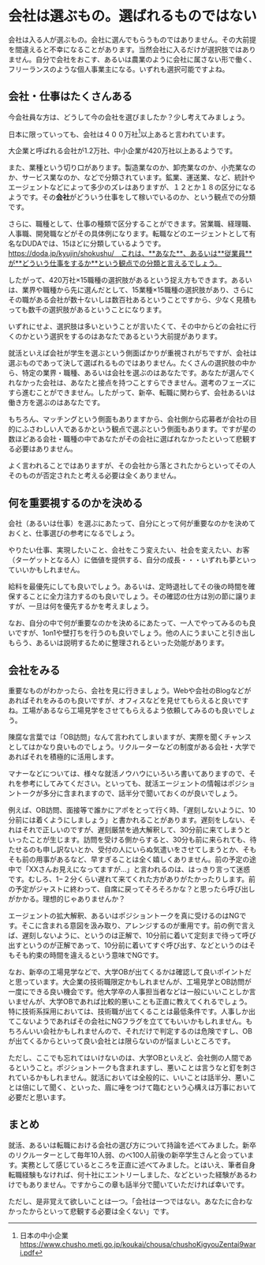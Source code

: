# 会社は選ぶもの。選ばれるものではない

会社は入る人が選ぶもの。会社に選んでもらうものではありません。その大前提を間違えると不幸になることがあります。当然会社に入るだけが選択肢ではありません。自分で会社をおこす、あるいは農業のように会社に属さない形で働く、フリーランスのような個人事業主になる。いずれも選択可能ですよね。

## 会社・仕事はたくさんある
今会社員な方は、どうして今の会社を選びましたか？少し考えてみましょう。

日本に限っていっても、会社は４００万社[^company]以上あると言われています。
[^company]: 日本の中小企業　https://www.chusho.meti.go.jp/koukai/chousa/chushoKigyouZentai9wari.pdf

大企業と呼ばれる会社が1.2万社、中小企業が420万社以上あるようです。

また、業種という切り口があります。製造業なのか、卸売業なのか、小売業なのか、サービス業なのか、などで分類されています。鉱業、運送業、など、統計やエージェントなどによって多少のズレはありますが、１２とか１８の区分になるようです。その**会社**がどういう仕事をして稼いでいるのか、という観点での分類です。

さらに、職種として、仕事の種類で区分することができます。営業職、経理職、人事職、開発職などがその具体例になります。転職などのエージェントとして有名なDUDAでは、15ほどに分類しているようです。https://doda.jp/kyujin/shokushu/　これは、**あなた**、あるいは**従業員**が**どういう仕事をするか**という観点での分類と言えるでしょう。

したがって、420万社×15職種の選択肢があるという捉え方もできます。あるいは、業界や職種から先に選んだとして、15業種×15職種の選択肢があり、さらにその職がある会社が数十ないしは数百社あるということですから、少なく見積もっても数千の選択肢があるということになります。

いずれにせよ、選択肢は多いということが言いたくて、その中からどの会社に行くのかという選択をするのはあなたであるという大前提があります。

就活といえば会社が学生を選ぶという側面ばかりが重視されがちですが、会社は選ぶものであって決して選ばれるものではありません。たくさんの選択肢の中から、特定の業界・職種、あるいは会社を選ぶのはあなたです。あなたが選んでくれなかった会社は、あなたと接点を持つことすらできません。選考のフェーズにすら進むことができません。したがって、新卒、転職に関わらず、会社あるいは働き方を選ぶのはあなたです。

もちろん、マッチングという側面もありますから、会社側から応募者が会社の目的にふさわしい人であるかという観点で選ぶという側面もあります。ですが星の数ほどある会社・職種の中であなたがその会社に選ばれなかったといって悲観する必要はありません。

よく言われることではありますが、その会社から落とされたからといってその人そのものが否定されたと考える必要は全くありません。

## 何を重要視するのかを決める
会社（あるいは仕事）を選ぶにあたって、自分にとって何が重要なのかを決めておくと、仕事選びの参考になるでしょう。

やりたい仕事、実現したいこと、会社をこう変えたい、社会を変えたい、お客（ターゲットとなる人）に価値を提供する、自分の成長・・・いずれも夢といっていいかもしれません。

給料を最優先にしても良いでしょう。あるいは、定時退社してその後の時間を確保することに全力注力するのも良いでしょう。その確認の仕方は別の節に譲りますが、一旦は何を優先するかを考えましょう。

なお、自分の中で何が重要なのかを決めるにあたって、一人でやってみるのも良いですが、1on1や壁打ちを行うのも良いでしょう。他の人にうまいこと引き出しもらう、あるいは説明するために整理されるといった効能があります。

## 会社をみる
重要なものがわかったら、会社を見に行きましょう。Webや会社のBlogなどがあればそれをみるのも良いですが、オフィスなどを見せてもらえると良いですね。工場があるなら工場見学をさせてもらえるよう依頼してみるのも良いでしょう。

陳腐な言葉では「OB訪問」なんて言われてしまいますが、実際を聞くチャンスとしてはかなり良いものでしょう。リクルーターなどの制度がある会社・大学であればそれを積極的に活用します。

マナーなどについては、様々な就活ノウハウにいろいろ書いてありますので、それを参考にしてみてください。といっても、就活エージェントの情報はポジショントークが多分に含まれますので、話半分で聞いておくのが良いでしょう。

例えば、OB訪問、面接等で誰かにアポをとって行く時、「遅刻しないように、10分前には着くようにしましょう」と書かれることがあります。遅刻をしない、それはそれで正しいのですが、遅刻厳禁を過大解釈して、30分前に来てしまうといったことが生じます。訪問を受ける側からすると、30分も前に来られても、待たせるのも申し訳ないとか、受付の人にいらぬ気遣いをさせてしまうとか、そもそも前の用事があるなど、早すぎることは全く嬉しくありません。前の予定の途中で「XXさんお見えになってますが…」と言われるのは、はっきり言って迷惑です。むしろ、1−２分くらい遅れて来てくれた方がありがたかったりします。前の予定がジャストに終わって、自席に戻ってそろそろかな？と思ったら呼び出しがかかる。理想的じゃありませんか？

エージェントの拡大解釈、あるいはポジショントークを真に受けるのはNGです。そこに含まれる意図を汲み取り、アレンジするのが重用です。前の例で言えば、遅刻しないように、というのは正解で、10分前に着いて定刻まで待って呼び出すというのが正解であって、10分前に着いてすぐ呼び出す、などというのはそもそも約束の時間を違えるという意味でNGです。

なお、新卒の工場見学などで、大学OBが出てくるかは確認して良いポイントだと思っています。大企業の技術職限定かもしれませんが、工場見学とOB訪問が一度にできる良い機会です。他大学卒の人事担当者などは一般にいいことしか言いませんが、大学OBであれば比較的悪いことも正直に教えてくれるでしょう。特に技術系採用においては、技術職が出てくることは最低条件です。人事しか出てこないようであればその会社にNGフラグを立ててもいいかもしれません。もちろんいい会社かもしれませんので、それだけで判定するのは危険ですし、OBが出てくるからといって良い会社とは限らないのが悩ましいところです。

ただし、ここでも忘れてはいけないのは、大学OBといえど、会社側の人間であるということ。ポジショントークも含まれますし、悪いことは言うなと釘を刺されているかもしれません。就活においては全般的に、いいことは話半分、悪いことは倍にして聞く、といった、眉に唾をつけて臨むという心構えは万事において必要だと思います。

## まとめ
就活、あるいは転職における会社の選び方について持論を述べてみました。新卒のリクルーターとして毎年10人弱、のべ100人前後の新卒学生さんと会っています。実務として感じているところを正直に述べてみました。とはいえ、筆者自身転職経験もなければ、何十社にエントリーしました、などといった経験があるわけでもありません。ですからこの章も話半分で聞いていただければ幸いです。

ただし、是非覚えて欲しいことは一つ。「会社は一つではない。あなたに合わなかったからといって悲観する必要は全くない」です。